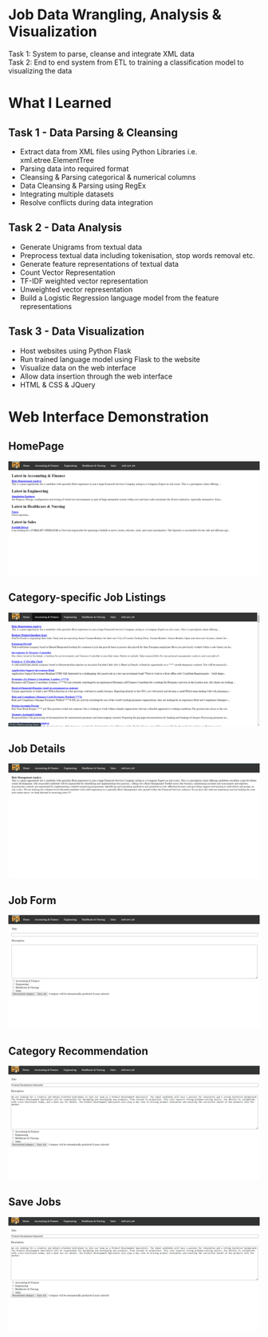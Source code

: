 # Job Data Wrangling, Analysis & Visualization
Task 1: System to parse, cleanse and integrate XML data  
Task 2: End to end system from ETL to training a classification model to visualizing the data

# What I Learned
## Task 1 - Data Parsing & Cleansing
- Extract data from XML files using Python Libraries i.e. xml.etree.ElementTree
- Parsing data into required format
- Cleansing & Parsing categorical & numerical columns
- Data Cleansing & Parsing using RegEx
- Integrating multiple datasets
- Resolve conflicts during data integration

## Task 2 - Data Analysis
- Generate Unigrams from textual data
- Preprocess textual data including tokenisation, stop words removal etc.
- Generate feature representations of textual data
 - Count Vector Representation
 - TF-IDF weighted vector representation
 - Unweighted vector representation
- Build a Logistic Regression language model from the feature representations

## Task 3 - Data Visualization
- Host websites using Python Flask
- Run trained language model using Flask to the website
- Visualize data on the web interface
- Allow data insertion through the web interface
- HTML & CSS & JQuery

# Web Interface Demonstration
## HomePage
<kbd>
  <img src="images/homepage.png" alt="Home Page">
</kbd>

## Category-specific Job Listings
<kbd>
  <img src="images/category_specific_jobs.png" alt="Category specific jobs">
</kbd>

## Job Details
<kbd>
  <img src="images/job_description.png" alt="Job Details">
</kbd>

## Job Form
<kbd>
  <img src="images/new_job_form.png" alt="Job Form">
</kbd>

## Category Recommendation
<kbd>
  <img src="images/category_recommendation.gif" alt="Category Recommendation">
</kbd>

## Save Jobs
<kbd>
  <img src="images/job_save.gif" alt="Save Jobs">
</kbd>
